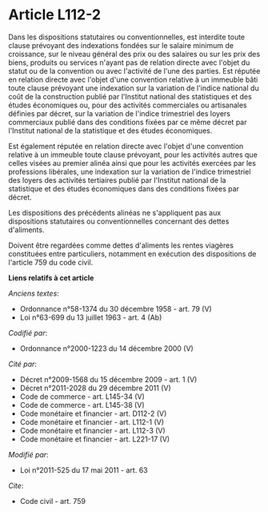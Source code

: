 # Article L112-2

Dans les dispositions statutaires ou conventionnelles, est interdite toute clause prévoyant des indexations fondées sur le
salaire minimum de croissance, sur le niveau général des prix ou des salaires ou sur les prix des biens, produits ou services
n'ayant pas de relation directe avec l'objet du statut ou de la convention ou avec l'activité de l'une des parties. Est
réputée en relation directe avec l'objet d'une convention relative à un immeuble bâti toute clause prévoyant une indexation
sur la variation de l'indice national du coût de la construction publié par l'Institut national des statistiques et des
études économiques ou, pour des activités commerciales ou artisanales définies par décret, sur la variation de l'indice
trimestriel des loyers commerciaux publié dans des conditions fixées par ce même décret par l'Institut national de la
statistique et des études économiques.

Est  également réputée en relation directe avec l'objet d'une convention  relative à un immeuble toute clause prévoyant, pour
les activités autres  que celles visées au premier alinéa ainsi que pour les activités  exercées par les professions
libérales, une indexation sur la variation  de l'indice trimestriel des loyers des activités tertiaires publié par
l'Institut national de la statistique et des études économiques dans des  conditions fixées par décret.  

Les dispositions des précédents alinéas ne s'appliquent pas aux dispositions statutaires ou conventionnelles concernant des
dettes d'aliments. 

Doivent être regardées comme dettes d'aliments les rentes viagères constituées entre particuliers, notamment en exécution des
dispositions de l'article 759 du code civil.

**Liens relatifs à cet article**

_Anciens textes_:

  - Ordonnance n°58-1374 du 30 décembre 1958 - art. 79 (V)
  - Loi n°63-699 du 13 juillet 1963 - art. 4 (Ab)

_Codifié par_:

  - Ordonnance n°2000-1223 du 14 décembre 2000 (V)

_Cité par_:

  - Décret n°2009-1568 du 15 décembre 2009 - art. 1 (V)
  - Décret n°2011-2028 du 29 décembre 2011 (V)
  - Code de commerce - art. L145-34 (V)
  - Code de commerce - art. L145-38 (V)
  - Code monétaire et financier - art. D112-2 (V)
  - Code monétaire et financier - art. L112-1 (V)
  - Code monétaire et financier - art. L112-3 (V)
  - Code monétaire et financier - art. L221-17 (V)

_Modifié par_:

  - Loi n°2011-525 du 17 mai 2011 - art. 63

_Cite_:

  - Code civil - art. 759
